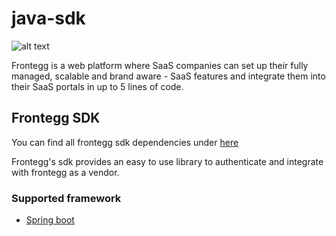 # java-sdk

![alt text](https://fronteggstuff.blob.core.windows.net/frongegg-logos/logo-transparent.png)

Frontegg is a web platform where SaaS companies can set up their fully managed, scalable and brand aware - SaaS features and integrate them into their SaaS portals in up to 5 lines of code.

## Frontegg SDK

You can find all frontegg sdk dependencies under [here](https://search.maven.org/search?q=com.frontegg.sdk)

Frontegg's sdk provides an easy to use library to authenticate and integrate with frontegg as a vendor.

### Supported framework
- [Spring boot](spring)

